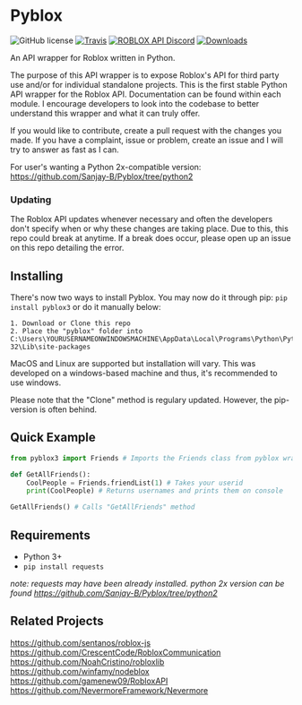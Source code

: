 # Pyblox

![GitHub license](https://img.shields.io/badge/license-MIT-blue.svg)
[![Travis](https://img.shields.io/travis/rust-lang/rust.svg)]()
[![ROBLOX API Discord](https://img.shields.io/badge/discord-roblox%20api%20chat-blue.svg)](https://discord.gg/EDXNdAT)
[![Downloads](http://pepy.tech/badge/pyblox3)](http://pepy.tech/project/pyblox3)

An API wrapper for Roblox written in Python.

The purpose of this API wrapper is to expose Roblox's API for third party use and/or for individual standalone projects.
This is the first stable Python API wrapper for the Roblox API. Documentation can be found within each module. I encourage
developers to look into the codebase to better understand this wrapper and what it can truly offer. 

If you would like to contribute, create a pull request with the changes you made. If you have a complaint, issue or problem, create an issue and I will try to answer as fast as I can. 

For user's wanting a Python 2x-compatible version: https://github.com/Sanjay-B/Pyblox/tree/python2

### Updating

The Roblox API updates whenever necessary and often the developers don't specify when or why these changes are taking place.
Due to this, this repo could break at anytime. If a break does occur, please open up an issue on this repo detailing the error.

## Installing
There's now two ways to install Pyblox. 
You may now do it through pip: 
``pip install pyblox3``
or do it manually below:
```
1. Download or Clone this repo
2. Place the "pyblox" folder into C:\Users\YOURUSERNAMEONWINDOWSMACHINE\AppData\Local\Programs\Python\Python35-32\Lib\site-packages
```
MacOS and Linux are supported but installation will vary.
This was developed on a windows-based machine and thus, it's recommended to use windows.

Please note that the "Clone" method is regulary updated. However, the pip-version is often behind.

## Quick Example

```py
from pyblox3 import Friends # Imports the Friends class from pyblox wrapper 

def GetAllFriends():
	CoolPeople = Friends.friendList(1) # Takes your userid
	print(CoolPeople) # Returns usernames and prints them on console

GetAllFriends() # Calls "GetAllFriends" method
```

## Requirements

- Python 3+
- ``pip install requests``

*note: requests may have been already installed.*
*python 2x version can be found https://github.com/Sanjay-B/Pyblox/tree/python2*

## Related Projects
https://github.com/sentanos/roblox-js
https://github.com/CrescentCode/RobloxCommunication
https://github.com/NoahCristino/robloxlib
https://github.com/winfamy/nodeblox
https://github.com/gamenew09/RobloxAPI
https://github.com/NevermoreFramework/Nevermore
